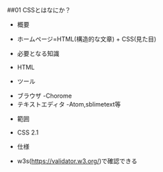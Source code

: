 ##01 CSSとはなにか？

* 概要  
- ホームページ=HTML(構造的な文章) + CSS(見た目)  

* 必要となる知識  
- HTML  

* ツール  
- ブラウザ -Chorome  
- テキストエディタ -Atom,sblimetext等  

* 範囲  
- CSS 2.1  

* 仕様  
- w3s(https://validator.w3.org/)で確認できる  

